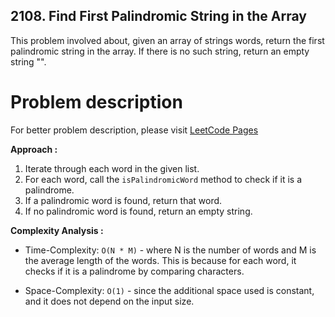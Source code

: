 ## 2108. Find First Palindromic String in the Array

This problem involved about, given an array of strings words, return the first palindromic string in the array. If there is no such string, return an empty string "".

# Problem description

For better problem description, please visit [LeetCode Pages](https://leetcode.com/problems/find-first-palindromic-string-in-the-array/description/)

**Approach :**<br/>

1. Iterate through each word in the given list.
2. For each word, call the `isPalindromicWord` method to check if it is a palindrome.
3. If a palindromic word is found, return that word.
4. If no palindromic word is found, return an empty string.

**Complexity Analysis :**<br/>

-   Time-Complexity: `O(N * M)` - where N is the number of words and M is the average length of the words. This is because for each word, it checks if it is a palindrome by comparing characters.

-   Space-Complexity: `O(1)` - since the additional space used is constant, and it does not depend on the input size.
